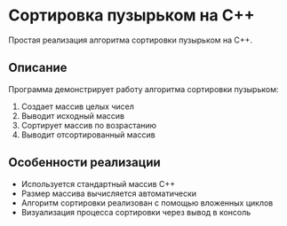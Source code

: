 # Сортировка пузырьком на C++

Простая реализация алгоритма сортировки пузырьком на C++.

## Описание

Программа демонстрирует работу алгоритма сортировки пузырьком:
1. Создает массив целых чисел
2. Выводит исходный массив
3. Сортирует массив по возрастанию
4. Выводит отсортированный массив

## Особенности реализации

- Используется стандартный массив C++
- Размер массива вычисляется автоматически
- Алгоритм сортировки реализован с помощью вложенных циклов
- Визуализация процесса сортировки через вывод в консоль
